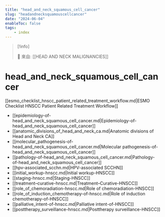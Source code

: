 ```yaml
---
title: "head_and_neck_squamous_cell_cancer"
slug: "headandnecksquamouscellcancer"
date: "2024-06-04"
enableToc: false
tags:
    - index
---
```


> [!info]
>
> 🌱 來自: [[HEAD AND NECK MALIGNANCIES]]

# head_and_neck_squamous_cell_cancer

[[esmo_checklist_hnscc_patient_related_treatment_workflow.md|ESMO Checklist HNSCC Patient Related Treatment Workflow]]

- [[epidemiology-of-head_and_neck_squamous_cell_cancer.md|Epidemiology-of-head_and_neck_squamous_cell_cancer]]
- [[anatomic_divisions_of_head_and_neck_ca.md|Anatomic divisions of Head and Neck CA]]
- [[molecular_pathogenesis-of-head_and_neck_squamous_cell_cancer.md|Molecular pathogenesis-of-head_and_neck_squamous_cell_cancer]]
- [[pathology-of-head_and_neck_squamous_cell_cancer.md|Pathology-of-head_and_neck_squamous_cell_cancer]]
- [[hpv-associated_scchn.md|HPV-associated SCCHN]]
- [[initial_workup-hnscc.md|Initial workup-HNSCC]]
- [[staging-hnscc.md|Staging-HNSCC]]
- [[treatment–curative-hnscc.md|Treatment–Curative-HNSCC]]
- [[role_of_chemoradiation-hnscc.md|Role of chemoradiation-HNSCC]]
- [[role_of_induction_chemotherapy-of-hnscc.md|Role of induction chemotherapy-of-HNSCC]]
- [[palliative_intent-of-hnscc.md|Palliative intent-of-HNSCC]]
- [[posttherapy_surveillance-hnscc.md|Posttherapy surveillance-HNSCC]]
